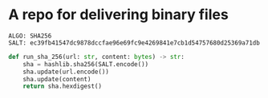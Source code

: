 # A repo for delivering binary files

```text
ALGO: SHA256
SALT: ec39fb41547dc9878dccfae96e69fc9e4269841e7cb1d54757680d25369a71db
```

```python
def run_sha_256(url: str, content: bytes) -> str:
    sha = hashlib.sha256(SALT.encode())
    sha.update(url.encode())
    sha.update(content)
    return sha.hexdigest()
```
